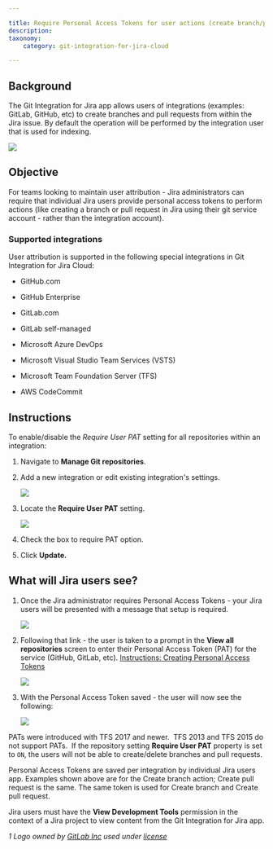 ```yaml
---

title: Require Personal Access Tokens for user actions (create branch/pull request)
description:
taxonomy:
    category: git-integration-for-jira-cloud

---
```

## Background

The Git Integration for Jira app allows users of integrations (examples: GitLab, GitHub, etc) to create branches and pull requests from within the Jira issue. By default the operation will be performed by the integration user that is used for indexing.

![](https://bigbrassband.atlassian.net/wiki/download/thumbnails/131137621/Screen%20Shot%202019-05-10%20at%2015.35.55.png?version=1&modificationDate=1557516971061&cacheVersion=1&api=v2&width=680&height=352)

## Objective

For teams looking to maintain user attribution - Jira administrators can require that individual Jira users provide personal access tokens to perform actions (like creating a branch or pull request in Jira using their git service account - rather than the integration account).

### Supported integrations

User attribution is supported in the following special integrations in Git Integration for Jira Cloud:

*   GitHub.com

*   GitHub Enterprise

*   GitLab.com

*   GitLab self-managed

*   Microsoft Azure DevOps

*   Microsoft Visual Studio Team Services (VSTS)

*   Microsoft Team Foundation Server (TFS)

*   AWS CodeCommit


## Instructions

To enable/disable the _Require User PAT_ setting for all repositories within an integration:

1.  Navigate to **Manage Git repositories**.

2.  Add a new integration or edit existing integration's settings.

    ![](https://bigbrassband.atlassian.net/wiki/download/attachments/131137621/req-pat-gitmgr-page-actions-edit-git-settings(c).png?version=1&modificationDate=1599487860595&cacheVersion=1&api=v2)
3.  Locate the **Require User PAT** setting.

    ![](https://bigbrassband.atlassian.net/wiki/download/attachments/131137621/req-pat-gitmgr-page-actions-control-cfg(c).png?version=1&modificationDate=1599488140039&cacheVersion=1&api=v2)
4.  Check the box to require PAT option.

5.  Click **Update.**


## What will Jira users see?

1.  Once the Jira administrator requires Personal Access Tokens - your Jira users will be presented with a message that setup is required.

    ![](https://bigbrassband.atlassian.net/wiki/download/attachments/131137621/Screen%20Shot%202019-05-10%20at%2015.39.24.png?version=1&modificationDate=1557517178591&cacheVersion=1&api=v2)

2.  Following that link - the user is taken to a prompt in the **View all repositories** screen to enter their Personal Access Token (PAT) for the service (GitHub, GitLab, etc).
    [Instructions: Creating Personal Access Tokens](/wiki/spaces/GITCLOUD/pages/107216897/Creating+Personal+Access+Tokens)

    ![](https://bigbrassband.atlassian.net/wiki/download/attachments/131137621/Screen%20Shot%202019-05-10%20at%2015.40.18.png?version=1&modificationDate=1557517242825&cacheVersion=1&api=v2)

3.  With the Personal Access Token saved - the user will now see the following:

    ![](https://bigbrassband.atlassian.net/wiki/download/thumbnails/131137621/Screen%20Shot%202019-05-10%20at%2015.42.54.png?version=1&modificationDate=1557517392933&cacheVersion=1&api=v2&width=652&height=390)

PATs were introduced with TFS 2017 and newer.  TFS 2013 and TFS 2015 do not support PATs.  If the repository setting **Require User PAT** property is set to `ON`, the users will not be able to create/delete branches and pull requests.

Personal Access Tokens are saved per integration by individual Jira users app. Examples shown above are for the Create branch action; Create pull request is the same. The same token is used for Create branch and Create pull request.

Jira users must have the **View Development Tools** permission in the context of a Jira project to view content from the Git Integration for Jira app.


_1 Logo owned by_ [_GitLab Inc_](https://gitlab.com/) _used under_ [_license_](https://creativecommons.org/licenses/by-nc-sa/4.0/)